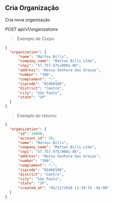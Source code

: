 ## Cria Organização

Cria nova organização

<div class="api-endpoint">
  <div class="endpoint-data">
    <i class="label label-get">POST</i>
     api/v1/organizations
  </div>
</div>


> Exemplo de Corpo

```json
{
  "organization": {
      "name": "Mattos Bills",
      "company_name": "Mattos Bills Ltda",
      "cnpj": "57.757.975/0001-86",
      "address": "Nossa Senhora das Graças",
      "number": "390",
      "complement": "-",
      "zipcode": "02460100",
      "district": "Centro",
      "city": "São Paulo",
      "state": "SP"
  }
}
```

> Exemplo do retorno

```json
{
  "organization": {
      "id": 14008,
      "account_id": 29,
      "name": "Mattos Bills",
      "company_name": "Mattos Bills Ltda",
      "cnpj": "57.757.975/0001-86",
      "address": "Nossa Senhora das Graças",
      "number": "390",
      "complement": "-",
      "zipcode": "02460100",
      "district": "Centro",
      "city": "São Paulo",
      "state": "SP",
      "created_at": "03/12/2018 11:39:15 -02:00"
  }
}
```